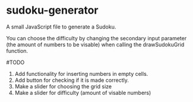 # sudoku-generator
A small JavaScript file to generate a Sudoku.

You can choose the difficulty by changing the secondary input parameter (the amount of numbers to be visable) when calling the drawSudokuGrid function.

#TODO
1. Add functionality for inserting numbers in empty cells.
2. Add button for checking if it is made correctly.
3. Make a slider for choosing the grid size
3. Make a slider for difficulty (amount of visable numbers)
